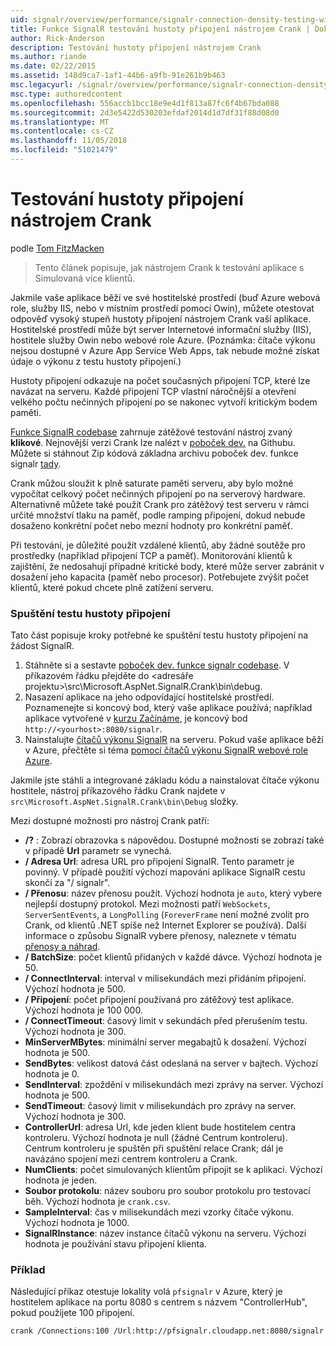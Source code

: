 ```yaml
---
uid: signalr/overview/performance/signalr-connection-density-testing-with-crank
title: Funkce SignalR testování hustoty připojení nástrojem Crank | Dokumentace Microsoftu
author: Rick-Anderson
description: Testování hustoty připojení nástrojem Crank
ms.author: riande
ms.date: 02/22/2015
ms.assetid: 148d9ca7-1af1-44b6-a9fb-91e261b9b463
msc.legacyurl: /signalr/overview/performance/signalr-connection-density-testing-with-crank
msc.type: authoredcontent
ms.openlocfilehash: 556accb1bcc18e9e4d1f813a87fc6f4b67bda088
ms.sourcegitcommit: 2d3e5422d530203efdaf2014d1d7df31f88d08d0
ms.translationtype: MT
ms.contentlocale: cs-CZ
ms.lasthandoff: 11/05/2018
ms.locfileid: "51021479"
---
```

<a name="signalr-connection-density-testing-with-crank"></a>Testování hustoty připojení nástrojem Crank
====================
podle [Tom FitzMacken](https://github.com/tfitzmac)

> Tento článek popisuje, jak nástrojem Crank k testování aplikace s Simulovaná více klientů.


Jakmile vaše aplikace běží ve své hostitelské prostředí (buď Azure webová role, služby IIS, nebo v místním prostředí pomocí Owin), můžete otestovat odpověď vysoký stupeň hustoty připojení nástrojem Crank vaší aplikace. Hostitelské prostředí může být server Internetové informační služby (IIS), hostitele služby Owin nebo webové role Azure. (Poznámka: čítače výkonu nejsou dostupné v Azure App Service Web Apps, tak nebude možné získat údaje o výkonu z testu hustoty připojení.)

Hustoty připojení odkazuje na počet současných připojení TCP, které lze navázat na serveru. Každé připojení TCP vlastní náročnější a otevření velkého počtu nečinných připojení po se nakonec vytvoří kritickým bodem paměti.

[Funkce SignalR codebase](https://github.com/signalr/signalr) zahrnuje zátěžové testování nástroj zvaný **klikové**. Nejnovější verzi Crank lze nalézt v [poboček dev.](https://github.com/SignalR/signalr/tree/dev) na Githubu. Můžete si stáhnout Zip kódová základna archivu poboček dev. funkce signalr [tady](https://github.com/SignalR/SignalR/archive/dev.zip).

Crank můžou sloužit k plně saturate paměti serveru, aby bylo možné vypočítat celkový počet nečinných připojení po na serverový hardware. Alternativně můžete také použít Crank pro zátěžový test serveru v rámci určité množství tlaku na paměť, podle ramping připojení, dokud nebude dosaženo konkrétní počet nebo mezní hodnoty pro konkrétní paměť.

Při testování, je důležité použít vzdálené klientů, aby žádné soutěže pro prostředky (například připojení TCP a paměť). Monitorování klientů k zajištění, že nedosahují případné kritické body, které může server zabránit v dosažení jeho kapacita (paměť nebo procesor). Potřebujete zvýšit počet klientů, které pokud chcete plně zatížení serveru.

### <a name="running-a-connection-density-test"></a>Spuštění testu hustoty připojení

Tato část popisuje kroky potřebné ke spuštění testu hustoty připojení na žádost SignalR.

1. Stáhněte si a sestavte [poboček dev. funkce signalr codebase](https://github.com/SignalR/SignalR/archive/dev.zip). V příkazovém řádku přejděte do &lt;adresáře projektu&gt;\src\Microsoft.AspNet.SignalR.Crank\bin\debug.
2. Nasazení aplikace na jeho odpovídající hostitelské prostředí. Poznamenejte si koncový bod, který vaše aplikace používá; například aplikace vytvořené v [kurzu Začínáme](../getting-started/tutorial-getting-started-with-signalr.md), je koncový bod `http://<yourhost>:8080/signalr`.
3. Nainstalujte [čítačů výkonu SignalR](signalr-performance.md#perfcounters) na serveru. Pokud vaše aplikace běží v Azure, přečtěte si téma [pomocí čítačů výkonu SignalR webové role Azure](using-signalr-performance-counters-in-an-azure-web-role.md).

Jakmile jste stáhli a integrované základu kódu a nainstalovat čítače výkonu hostitele, nástroj příkazového řádku Crank najdete v `src\Microsoft.AspNet.SignalR.Crank\bin\Debug` složky.

Mezi dostupné možnosti pro nástroj Crank patří:

- **/?** : Zobrazí obrazovka s nápovědou. Dostupné možnosti se zobrazí také v případě **Url** parametr se vynechá.
- **/ Adresa Url**: adresa URL pro připojení SignalR. Tento parametr je povinný. V případě použití výchozí mapování aplikace SignalR cestu skončí za "/ signalr".
- **/ Přenosu**: název přenosu použít. Výchozí hodnota je `auto`, který vybere nejlepší dostupný protokol. Mezi možnosti patří `WebSockets`, `ServerSentEvents`, a `LongPolling` (`ForeverFrame` není možné zvolit pro Crank, od klientů .NET spíše než Internet Explorer se používá). Další informace o způsobu SignalR vybere přenosy, naleznete v tématu [přenosy a náhrad](../getting-started/introduction-to-signalr.md#transports).
- **/ BatchSize**: počet klientů přidaných v každé dávce. Výchozí hodnota je 50.
- **/ ConnectInterval**: interval v milisekundách mezi přidáním připojení. Výchozí hodnota je 500.
- **/ Připojení**: počet připojení používaná pro zátěžový test aplikace. Výchozí hodnota je 100 000.
- **/ ConnectTimeout**: časový limit v sekundách před přerušením testu. Výchozí hodnota je 300.
- **MinServerMBytes**: minimální server megabajtů k dosažení. Výchozí hodnota je 500.
- **SendBytes**: velikost datová část odeslaná na server v bajtech. Výchozí hodnota je 0.
- **SendInterval**: zpoždění v milisekundách mezi zprávy na server. Výchozí hodnota je 500.
- **SendTimeout**: časový limit v milisekundách pro zprávy na server. Výchozí hodnota je 300.
- **ControllerUrl**: adresa Url, kde jeden klient bude hostitelem centra kontroleru. Výchozí hodnota je null (žádné Centrum kontroleru). Centrum kontroleru je spuštěn při spuštění relace Crank; dál je navázáno spojení mezi centrem kontroleru a Crank.
- **NumClients**: počet simulovaných klientům připojit se k aplikaci. Výchozí hodnota je jeden.
- **Soubor protokolu**: název souboru pro soubor protokolu pro testovací běh. Výchozí hodnota je `crank.csv`.
- **SampleInterval**: čas v milisekundách mezi vzorky čítače výkonu. Výchozí hodnota je 1000.
- **SignalRInstance**: název instance čítačů výkonu na serveru. Výchozí hodnota je používání stavu připojení klienta.

### <a name="example"></a>Příklad

Následující příkaz otestuje lokality volá `pfsignalr` v Azure, který je hostitelem aplikace na portu 8080 s centrem s názvem "ControllerHub", pokud použijete 100 připojení.

`crank /Connections:100 /Url:http://pfsignalr.cloudapp.net:8080/signalr`
